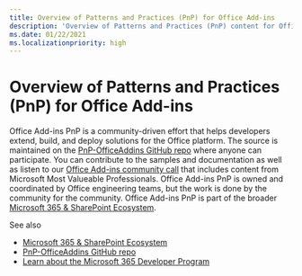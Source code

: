 ```yaml
---
title: Overview of Patterns and Practices (PnP) for Office Add-ins
description: 'Overview of Patterns and Practices (PnP) content for Office Add-in developers.'
ms.date: 01/22/2021
ms.localizationpriority: high
---
```


# Overview of Patterns and Practices (PnP) for Office Add-ins

Office Add-ins PnP is a community-driven effort that helps developers extend, build, and deploy solutions for the Office platform. The source is maintained on the [PnP-OfficeAddins GitHub repo](https://github.com/OfficeDev/PnP-OfficeAddins) where anyone can participate. You can contribute to the samples and documentation as well as listen to our [Office Add-ins community call](https://pnp.github.io/#community) that includes content from Microsoft Most Valueable Professionals. Office Add-ins PnP is owned and coordinated by Office engineering teams, but the work is done by the community for the community. Office Add-ins PnP is part of the broader [Microsoft 365 & SharePoint Ecosystem](https://developer.microsoft.com/office/blogs/microsoft-365-sharepoint-ecosystem-pnp-august-2020-update/).

See also
- [Microsoft 365 & SharePoint Ecosystem](https://developer.microsoft.com/office/blogs/microsoft-365-sharepoint-ecosystem-pnp-august-2020-update/)
- [PnP-OfficeAddins GitHub repo](https://github.com/OfficeDev/PnP-OfficeAddins)
- [Learn about the Microsoft 365 Developer Program](https://developer.microsoft.com/microsoft-365/dev-program)
